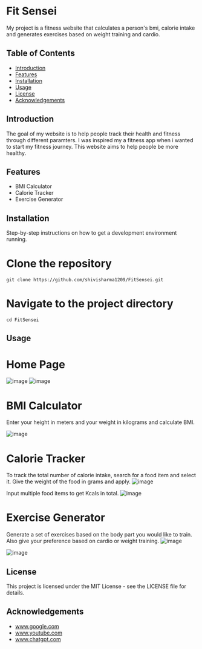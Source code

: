 # Fit Sensei

My project is a fitness website that calculates a person's bmi, calorie intake and generates exercises based on weight training and cardio.

## Table of Contents
- [Introduction](#introduction)
- [Features](#features)
- [Installation](#installation)
- [Usage](#usage)
- [License](#license)
- [Acknowledgements](#acknowledgements)

## Introduction
The goal of my website is to help people track their health and fitness through different paramters. I was inspired my a fitness app when i wanted to start my fitness journey. This website aims to help people be more healthy.

## Features

- BMI Calculator
- Calorie Tracker
- Exercise Generator

## Installation

Step-by-step instructions on how to get a development environment running.

# Clone the repository
`git clone https://github.com/shivisharma1209/FitSensei.git`

# Navigate to the project directory
`cd FitSensei`

## Usage

# Home Page
![image](https://github.com/shivisharma1209/FitSensei/assets/70109884/685c562e-805e-448e-8acb-c2fa94edb1bc)
![image](https://github.com/shivisharma1209/FitSensei/assets/70109884/0912b050-76e3-4947-8016-0f53763e0e60)

# BMI Calculator
Enter your height in meters and your weight in kilograms and calculate BMI.

![image](https://github.com/shivisharma1209/FitSensei/assets/70109884/0e81c51d-2d27-400f-ac91-3dd285f1fabf)

# Calorie Tracker
To track the total number of calorie intake, search for a food item and select it. Give the weight of the food in grams and apply.
![image](https://github.com/shivisharma1209/FitSensei/assets/70109884/7e3a57b2-66df-414d-b2b1-78ec70790c9d)

 Input multiple food items to get Kcals in total.
![image](https://github.com/shivisharma1209/FitSensei/assets/70109884/3eff9ee4-4727-4a7d-872f-6772bde7cc65)

# Exercise Generator
Generate a set of exercises based on the body part you would like to train. Also give your preference based on cardio or weight training.
![image](https://github.com/shivisharma1209/FitSensei/assets/70109884/2a0ffbdd-16da-45b0-bddd-4b195168821a)

![image](https://github.com/shivisharma1209/FitSensei/assets/70109884/c153d957-753f-4656-8175-8dd0887c7b38)

## License
This project is licensed under the MIT License - see the LICENSE file for details.

## Acknowledgements
- www.google.com
- www.youtube.com
- www.chatgpt.com
